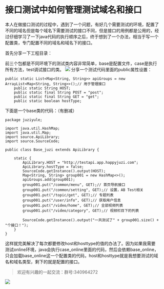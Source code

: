 # 接口测试中如何管理测试域名和接口
本人在做接口测试的过程中，遇到了一个问题，有好几个需要测试的环境，配置了不同的域名但是每个域名下需要测试的接口不同，但是接口的用例都是公用的，经过仔细学习了一下java代码的执行顺序之后，终于想到了一个办法，相当于写一个配置类，专门配置不同的域名和域名下的接口。

首先分享一下工程目录：

前三个包都是不同环境下的测试类内容非常简单，base是配置文件，case是执行所有方法，test调试接口的类。
![](/blog/pic/20171206181512035.png)
分享一个测试代码里面的public属性设置：

```
public static List<Map<String, String>> apiGroups = new ArrayList<Map<String, String>>();// 用于管理接口
	public static String HOST;
	public static final String POST = "post";
	public static final String GET = "get";
	public static boolean hostType;
```
下面是一个base类的代码：（有删减）

```
package juziyule;
 
import java.util.HashMap;
import java.util.Map;
import source.ApiLibrary;
import source.SourceCode;
 
public class Base_juzi extends ApiLibrary {
 
	static {
		ApiLibrary.HOST = "http://testapi.app.happyjuzi.com";
		ApiLibrary.hostType = false;
		SourceCode.getInstance().output(HOST);
		Map<String, String> group001 = new HashMap<>();
		apiGroups.add(group001);
		group001.put("/common/menu", GET);// 首页导航接口
		group001.put("/common/setting", GET);// 设置，AB Test相关
		group001.put("/topic/get", GET);// 专题列表
		group001.put("/user/info", GET);// 获取用户信息
		group001.put("/video/home", GET);// 全部视频列表
		group001.put("/video/category", GET);// 视频栏目下的列表
 
		SourceCode.getInstance().output("一共测试了" + group001.size() + "个接口！");
	}
}
```

这样就完美解决了每次都要修改host和hosttype的值的办法了。因为如果我需要测试online环境，java会执行case_online里面的代码，然后会依赖base_online，只会加载base_online这一个配置类的代码，host和hosttype就是我想要测试的域名和域名类型，剩下的就是配置的接口。

> 欢迎有兴趣的一起交流：群号:340964272

![](/blog/pic/201712120951590031.png)

<script src="/blog/js/bubbly.js"></script>
<script src="/blog/js/article.js"></script>